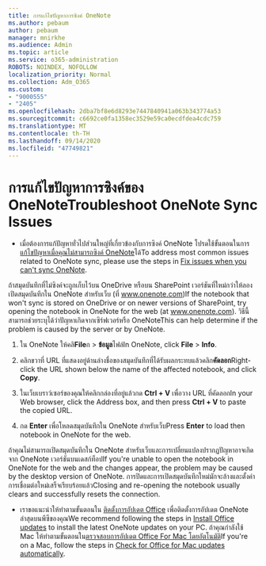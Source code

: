 ```yaml
---
title: การแก้ไขปัญหาการซิงค์ OneNote
ms.author: pebaum
author: pebaum
manager: mnirkhe
ms.audience: Admin
ms.topic: article
ms.service: o365-administration
ROBOTS: NOINDEX, NOFOLLOW
localization_priority: Normal
ms.collection: Adm_O365
ms.custom:
- "9000555"
- "2405"
ms.openlocfilehash: 2dba7bf8e6d8293e7447840941a063b343774a53
ms.sourcegitcommit: c6692ce0fa1358ec3529e59ca0ecdfdea4cdc759
ms.translationtype: MT
ms.contentlocale: th-TH
ms.lasthandoff: 09/14/2020
ms.locfileid: "47749821"
---
```

# <a name="troubleshoot-onenote-sync-issues"></a><span data-ttu-id="4e218-102">การแก้ไขปัญหาการซิงค์ของ OneNote</span><span class="sxs-lookup"><span data-stu-id="4e218-102">Troubleshoot OneNote Sync Issues</span></span>

* <span data-ttu-id="4e218-103">เมื่อต้องการแก้ปัญหาทั่วไปส่วนใหญ่ที่เกี่ยวข้องกับการซิงค์ OneNote โปรดใช้ขั้นตอนในการ [แก้ไขปัญหาเมื่อคุณไม่สามารถซิงค์ OneNote](https://support.office.com/article/Fix-issues-when-you-can-t-sync-OneNote-299495ef-66d1-448f-90c1-b785a6968d45)ได้</span><span class="sxs-lookup"><span data-stu-id="4e218-103">To address most common issues related to OneNote sync, please use the steps in [Fix issues when you can't sync OneNote](https://support.office.com/article/Fix-issues-when-you-can-t-sync-OneNote-299495ef-66d1-448f-90c1-b785a6968d45).</span></span>

<span data-ttu-id="4e218-104">ถ้าสมุดบันทึกที่ไม่ซิงค์จะถูกเก็บไว้บน OneDrive หรือบน SharePoint เวอร์ชันที่ใหม่กว่าให้ลองเปิดสมุดบันทึกใน OneNote สำหรับเว็บ (ที่ www.onenote.com)</span><span class="sxs-lookup"><span data-stu-id="4e218-104">If the notebook that won't sync is stored on OneDrive or on newer versions of SharePoint, try opening the notebook in OneNote for the web (at www.onenote.com).</span></span> <span data-ttu-id="4e218-105">วิธีนี้สามารถช่วยระบุได้ว่าปัญหาเกิดจากเซิร์ฟเวอร์หรือ OneNote</span><span class="sxs-lookup"><span data-stu-id="4e218-105">This can help determine if the problem is caused by the server or by OneNote.</span></span>

1. <span data-ttu-id="4e218-106">ใน OneNote ให้คลิ**File**ก  >  **ข้อมูล**ไฟล์</span><span class="sxs-lookup"><span data-stu-id="4e218-106">In OneNote, click **File** > **Info**.</span></span>

2. <span data-ttu-id="4e218-107">คลิกขวาที่ URL ที่แสดงอยู่ด้านล่างชื่อของสมุดบันทึกที่ได้รับผลกระทบแล้วคลิก**คัดลอก**</span><span class="sxs-lookup"><span data-stu-id="4e218-107">Right-click the URL shown below the name of the affected notebook, and click **Copy**.</span></span>

3. <span data-ttu-id="4e218-108">ในเว็บเบราว์เซอร์ของคุณให้คลิกกล่องที่อยู่แล้วกด **Ctrl + V** เพื่อวาง URL ที่คัดลอก</span><span class="sxs-lookup"><span data-stu-id="4e218-108">In your Web browser, click the Address box, and then press **Ctrl + V** to paste the copied URL.</span></span>

4. <span data-ttu-id="4e218-109">กด **Enter** เพื่อโหลดสมุดบันทึกใน OneNote สำหรับเว็บ</span><span class="sxs-lookup"><span data-stu-id="4e218-109">Press **Enter** to load then notebook in OneNote for the web.</span></span>

<span data-ttu-id="4e218-110">ถ้าคุณไม่สามารถเปิดสมุดบันทึกใน OneNote สำหรับเว็บและการเปลี่ยนแปลงปรากฏปัญหาอาจเกิดจาก OneNote เวอร์ชันบนเดสก์ท็อป</span><span class="sxs-lookup"><span data-stu-id="4e218-110">If you're unable to open the notebook in OneNote for the web and the changes appear, the problem may be caused by the desktop version of OneNote.</span></span> <span data-ttu-id="4e218-111">การปิดและการเปิดสมุดบันทึกใหม่มักจะล้างและตั้งค่าการเชื่อมต่อใหม่เสร็จเรียบร้อยแล้ว</span><span class="sxs-lookup"><span data-stu-id="4e218-111">Closing and re-opening the notebook usually clears and successfully resets the connection.</span></span>

* <span data-ttu-id="4e218-112">เราขอแนะนำให้ทำตามขั้นตอนใน [ติดตั้งการอัปเดต Office](https://support.office.com/article/Install-Office-updates-2ab296f3-7f03-43a2-8e50-46de917611c5) เพื่อติดตั้งการอัปเดต OneNote ล่าสุดบนพีซีของคุณ</span><span class="sxs-lookup"><span data-stu-id="4e218-112">We recommend following the steps in [Install Office updates](https://support.office.com/article/Install-Office-updates-2ab296f3-7f03-43a2-8e50-46de917611c5) to install the latest OneNote updates on your PC.</span></span> <span data-ttu-id="4e218-113">ถ้าคุณกำลังใช้ Mac ให้ทำตามขั้นตอนใน[ตรวจสอบการอัปเดต Office For Mac โดยอัตโนมัติ](https://support.office.com/article/update-office-for-mac-automatically-bfd1e497-c24d-4754-92ab-910a4074d7c1)</span><span class="sxs-lookup"><span data-stu-id="4e218-113">If you're on a Mac, follow the steps in [Check for Office for Mac updates automatically](https://support.office.com/article/update-office-for-mac-automatically-bfd1e497-c24d-4754-92ab-910a4074d7c1).</span></span>
